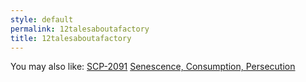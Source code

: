 ```yaml
---
style: default
permalink: 12talesaboutafactory
title: 12talesaboutafactory
---
```

You may also like:
[SCP-2091](http://scp-wiki.net/scp-2091)
[Senescence, Consumption, Persecution](http://scp-wiki.net/senescence-consumption-persecution)